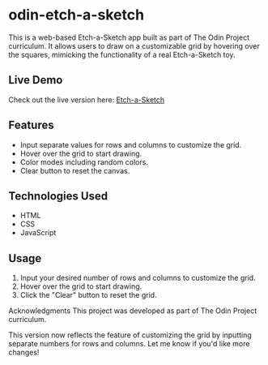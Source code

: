 # odin-etch-a-sketch

This is a web-based Etch-a-Sketch app built as part of The Odin Project curriculum. It allows users to draw on a customizable grid by hovering over the squares, mimicking the functionality of a real Etch-a-Sketch toy.

## Live Demo

Check out the live version here: [Etch-a-Sketch](https://jadebugnos.github.io/odin-etch-a-sketch/)

## Features

- Input separate values for rows and columns to customize the grid.
- Hover over the grid to start drawing.
- Color modes including random colors.
- Clear button to reset the canvas.

## Technologies Used

- HTML
- CSS
- JavaScript

## Usage

1. Input your desired number of rows and columns to customize the grid.
2. Hover over the grid to start drawing.
3. Click the "Clear" button to reset the grid.


Acknowledgments
This project was developed as part of The Odin Project curriculum.


This version now reflects the feature of customizing the grid by inputting separate numbers for rows and columns. Let me know if you'd like more changes!
